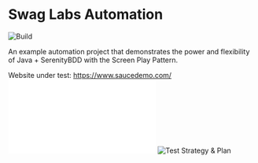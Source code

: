 # Swag Labs Automation

![Build](https://github.com/alixhanbasha/ECommerce-SwagLabs-Java-Automation/actions/workflows/maven.yml/badge.svg)

An example automation project that demonstrates the power and flexibility of Java + SerenityBDD with the Screen Play Pattern.

Website under test: https://www.saucedemo.com/
![Features](src/test/resources/features/readme.md)
![Test Strategy & Plan](src/test/resources/docs)
